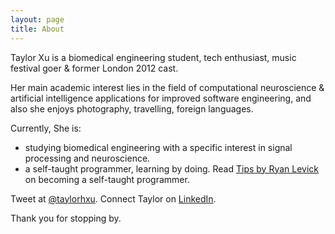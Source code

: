 ```yaml
---
layout: page
title: About
---
```


Taylor Xu is a biomedical engineering student, tech enthusiast, music festival goer & former London 2012 cast.

Her main academic interest lies in the field of computational neuroscience & artificial intelligence applications for improved software engineering, and also she enjoys photography, travelling, foreign languages.

Currently, She is:

- studying biomedical engineering with a specific interest in signal processing and neuroscience.
- a self-taught programmer, learning by doing. Read [Tips by Ryan Levick](https://www.wunderlist.com/blog/Landing-your-dream-job/)  on becoming a self-taught programmer.

Tweet at [@taylorhxu](http://twitter.com/taylorhxu).
Connect Taylor on [LinkedIn](http://uk.linkedin.com/in/taylorhxu).

Thank you for stopping by.

